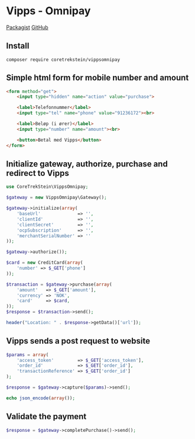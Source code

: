# Vipps - Omnipay

[Packagist](https://packagist.org/packages/coretrekstein/vippsomnipay)
[GitHub](https://github.com/coretrekstein/vippsomnipay)

## Install

```
composer require coretrekstein/vippsomnipay
```

## Simple html form for mobile number and amount

```html
<form method="get">
    <input type="hidden" name="action" value="purchase">

    <label>Telefonnummer</label>
    <input type="tel" name="phone" value="91236172"><br>

    <label>Beløp (i ører)</label>
    <input type="number" name="amount"><br>

    <button>Betal med Vipps</button>
</form>
```

## Initialize gateway, authorize, purchase and redirect to Vipps

```php
use CoreTrekStein\VippsOmnipay;

$gateway = new VippsOmnipay\Gateway();

$gateway->initialize(array(
    'baseUrl'              => '',
    'clientId'             => '',
    'clientSecret'         => '',
    'ocpSubscription'      => '',
    'merchantSerialNumber' => ''
));

$gateway->authorize());

$card = new CreditCard(array(
    'number' => $_GET['phone']
));

$transaction = $gateway->purchase(array(
    'amount'   => $_GET['amount'],
    'currency' => 'NOK',
    'card'     => $card,
));
$response = $transaction->send();

header("Location: " . $response->getData()['url']);
```

## Vipps sends a post request to website

```php
$params = array(
    'access_token'         => $_GET['access_token'],
    'order_id'             => $_GET['order_id'],
    'transactionReference' => $_GET['order_id']
);

$response = $gateway->capture($params)->send();

echo json_encode(array());
```

## Validate the payment

```php
$response = $gateway->completePurchase()->send();
```
